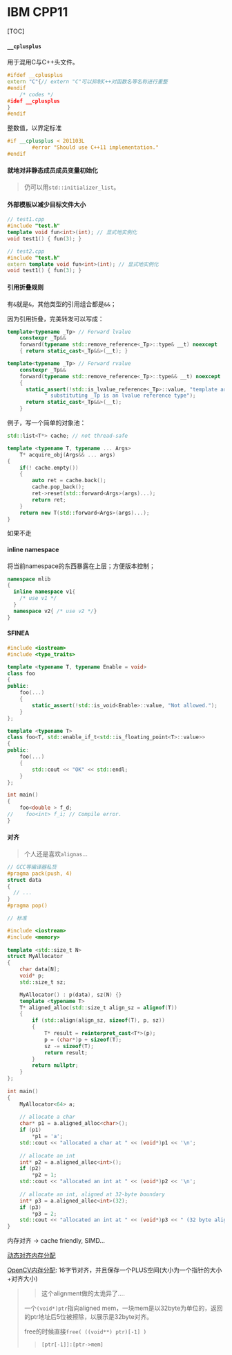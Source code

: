 # IBM CPP11

[TOC]

#### `__cplusplus`

用于混用C与C++头文件。

```c++
#ifdef __cplusplus
extern "C"{// extern "C"可以抑制C++对函数名等名称进行重整
#endif
	/* codes */
#idef __cplusplus
}
#endif
```

整数值，以界定标准

```c++
#if __cplusplus < 201103L
		#error "Should use C++11 implementation."
#endif
```

#### 就地对非静态成员成员变量初始化

> 仍可以用`std::initializer_list`。

#### 外部模板以减少目标文件大小

```c++
// test1.cpp
#include "test.h"
template void fun<int>(int); // 显式地实例化
void test1() { fun(3); }

// test2.cpp
#include "test.h"
extern template void fun<int>(int); // 显式地实例化
void test1() { fun(3); }
```

#### 引用折叠规则

有`&`就是`&`，其他类型的引用组合都是`&&`；

因为引用折叠，完美转发可以写成：

```c++
template<typename _Tp> // Forward lvalue
    constexpr _Tp&&
    forward(typename std::remove_reference<_Tp>::type& __t) noexcept
    { return static_cast<_Tp&&>(__t); }

template<typename _Tp> // Forward rvalue
    constexpr _Tp&&
    forward(typename std::remove_reference<_Tp>::type&& __t) noexcept
    {
      static_assert(!std::is_lvalue_reference<_Tp>::value, "template argument"
		    " substituting _Tp is an lvalue reference type");
      return static_cast<_Tp&&>(__t);
    }
```

例子，写一个简单的对象池：

```c++
std::list<T*> cache; // not thread-safe

template <typename T, typename ... Args>
	T* acquire_obj(Args&& ... args)
{
  	if(! cache.empty())
    {
      	auto ret = cache.back();
      	cache.pop_back();
      	ret->reset(std::forward<Args>(args)...);
      	return ret;
    }
  	return new T(std::forward<Args>(args)...);
}
```

如果不走

#### inline namespace

将当前namespace的东西暴露在上层；方便版本控制；

```c++
namespace mlib
{
  inline namespace v1{
    /* use v1 */
  }
  namespace v2{ /* use v2 */}
}
```

#### SFINEA

```c++
#include <iostream>
#include <type_traits>

template <typename T, typename Enable = void>
class foo
{
public:
    foo(...)
    {
        static_assert(!std::is_void<Enable>::value, "Not allowed.");
    }
};

template <typename T>
class foo<T, std::enable_if_t<std::is_floating_point<T>::value>>
{
public:
    foo(...)
    {
        std::cout << "OK" << std::endl;
    }
};

int main()
{
    foo<double > f_d;
//    foo<int> f_i; // Compile error.
}
```

#### 对齐

> 个人还是喜欢`alignas`...

```c++
// GCC等编译器私货
#pragma pack(push, 4)
struct data
{
  // ...
}
#pragma pop()
```

```c++
// 标准

#include <iostream>
#include <memory>
 
template <std::size_t N>
struct MyAllocator
{
    char data[N];
    void* p;
    std::size_t sz;

    MyAllocator() : p(data), sz(N) {}
    template <typename T>
    T* aligned_alloc(std::size_t align_sz = alignof(T))
    {
        if (std::align(align_sz, sizeof(T), p, sz))
        {
            T* result = reinterpret_cast<T*>(p);
            p = (char*)p + sizeof(T);
            sz -= sizeof(T);
            return result;
        }
        return nullptr;
    }
};
 
int main()
{
    MyAllocator<64> a;
 
    // allocate a char
    char* p1 = a.aligned_alloc<char>();
    if (p1)
        *p1 = 'a';
    std::cout << "allocated a char at " << (void*)p1 << '\n';
 
    // allocate an int
    int* p2 = a.aligned_alloc<int>();
    if (p2)
        *p2 = 1;
    std::cout << "allocated an int at " << (void*)p2 << '\n';
 
    // allocate an int, aligned at 32-byte boundary
    int* p3 = a.aligned_alloc<int>(32);
    if (p3)
        *p3 = 2;
    std::cout << "allocated an int at " << (void*)p3 << " (32 byte alignment)\n";
}
```

内存对齐 -> cache friendly, SIMD...

[动态对齐内存分配](http://www.songho.ca/misc/alignment/dataalign.html)

[OpenCV内存分配](https://codeyarns.com/2017/02/28/aligned-memory-allocation/): 16字节对齐，并且保存一个PLUS空间(大小为一个指针的大小+对齐大小)

> > 这个alignment做的太诡异了….
>
> 一个`(void*)ptr`指向aligned mem，一块mem是以32byte为单位的，返回的ptr地址后5位被擦除，以展示是32byte对齐。
>
> free的时候直接`free( ((void**) ptr)[-1] )`
>
> > `[ptr[-1]]:[ptr->mem]`